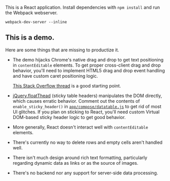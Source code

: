 This is a React application. Install dependencies with `npm install` and run the Webpack webserver.

```
webpack-dev-server --inline
```

This is a demo.
---

Here are some things that are missing to productize it.

* The demo hijacks Chrome's native drag and drop to get text
  positioning in `contentEditable` elements. To get proper cross-client drag and drop behavior, you'll need to implement HTML5 drag and drop event handling and have custom caret positioning logic.
  
  [This Stack Overflow thread](http://stackoverflow.com/questions/14678451/precise-drag-and-drop-within-a-contenteditable) is a good starting point.
  
* [jQuery.floatThead](http://mkoryak.github.io/floatThead/) (sticky table headers) manipulates the DOM directly, which causes erratic behavior. Comment out the contents of `enable_sticky_header()` in [`app/compose/datatable.js`](app/compose/datatable.js) to get rid of most UI glitches. If you plan on sticking to React, you'll need custom Virtual DOM-based sticky header logic to get good behavior.

* More generally, React doesn't interact well with `contentEditable` elements.

* There's currently no way to delete rows and empty cells aren't handled well.

* There isn't much design around rich text formatting, particularly regarding dynamic data as links or as the source of images.

* There's no backend nor any support for server-side data processing.
